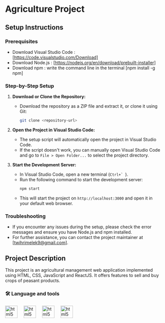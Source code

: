 # Agriculture Project

## Setup Instructions

### Prerequisites
- Download Visual Studio Code : [https://code.visualstudio.com/Download] 
- Download Node.js : [https://nodejs.org/en/download/prebuilt-installer]
- Download npm : write the command line in the terminal [npm install -g npm] 
### Step-by-Step Setup

1. **Download or Clone the Repository:**
   - Download the repository as a ZIP file and extract it, or clone it using Git:
     ```sh
     git clone <repository-url>
     ```

2. **Open the Project in Visual Studio Code:**
   - The setup script will automatically open the project in Visual Studio Code.
   - If the script doesn't work, you can manually open Visual Studio Code and go to `File > Open Folder...` to select the project directory.

3. **Start the Development Server:**
   - In Visual Studio Code, open a new terminal (``Ctrl+` ``).
   - Run the following command to start the development server:
     ```sh
     npm start
     ```
   - This will start the project on `http://localhost:3000` and open it in your default web browser.

### Troubleshooting
- If you encounter any issues during the setup, please check the error messages and ensure you have Node.js and npm installed.
- For further assistance, you can contact the project maintainer at [twihrimelek9@gmail.com].

## Project Description
This project is an agricultural management web application implemented using HTML, CSS, JavaScript and ReactJS. It offers features to sell and buy crops of peasant products.

###

<h3 align="left">🛠 Language and tools</h3>

###

<div align="left">
  <img src="https://cdn.jsdelivr.net/gh/devicons/devicon/icons/html15/html15-original.svg" height="40" alt="html5 logo"  />
  <img width="12" />
  <img src="https://cdn.jsdelivr.net/gh/devicons/devicon/icons/css3/css3-original.svg" height="40" alt="html5 logo"  />
  <img width="12" />
  <img src="https://cdn.jsdelivr.net/gh/devicons/devicon/icons/javascript/javascript-original.svg" height="40" alt="html5 logo"  />
  <img width="12" />
  <img src="https://cdn.jsdelivr.net/gh/devicons/devicon/icons/reactjs19/reactjs19-original.svg" height="40" alt="html5 logo"  />
  <img width="12" />
</div>

###
